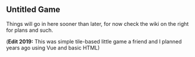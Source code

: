 ## Untitled Game

Things will go in here sooner than later, for now check the wiki on the right for plans and such.

(**Edit 2019:** This was simple tile-based little game a friend and I planned years ago using Vue and basic HTML)
